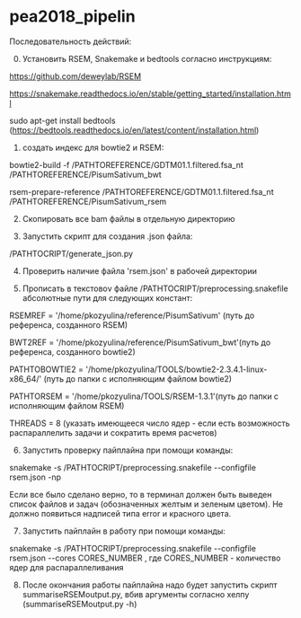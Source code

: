 # pea2018_pipelin

Последовательность действий:

0) Установить RSEM, Snakemake и bedtools согласно инструкциям:

https://github.com/deweylab/RSEM

https://snakemake.readthedocs.io/en/stable/getting_started/installation.html

sudo apt-get install bedtools
(https://bedtools.readthedocs.io/en/latest/content/installation.html)


1) создать индекс для bowtie2 и RSEM:

bowtie2-build -f /PATHTOREFERENCE/GDTM01.1.filtered.fsa_nt /PATHTOREFERENCE/PisumSativum_bwt

rsem-prepare-reference /PATHTOREFERENCE/GDTM01.1.filtered.fsa_nt /PATHTOREFERENCE/PisumSativum_rsem


2) Скопировать все bam файлы в отдельную директорию


3) Запустить скрипт для создания .json файла:

/PATHTOCRIPT/generate_json.py

4) Проверить наличие файла 'rsem.json' в рабочей директории


5) Прописать в текстовоv файле /PATHTOCRIPT/preprocessing.snakefile абсолютные пути для следующих констант:

RSEMREF = '/home/pkozyulina/reference/PisumSativum' (путь до референса, созданного RSEM)

BWT2REF = '/home/pkozyulina/reference/PisumSativum_bwt'(путь до референса, созданного bowtie2)

PATHTOBOWTIE2 = '/home/pkozyulina/TOOLS/bowtie2-2.3.4.1-linux-x86_64/' (путь до папки с исполняющим файлом bowtie2)

PATHTORSEM = '/home/pkozyulina/TOOLS/RSEM-1.3.1'(путь до папки с исполняющим файлом RSEM)

THREADS = 8 (указать имеющееся число ядер - если есть возможность распараллелить задачи и сократить время расчетов)


6) Запустить проверку пайплайна при помощи команды:

snakemake -s /PATHTOCRIPT/preprocessing.snakefile --configfile rsem.json -np

Если все было сделано верно, то в терминал должен быть выведен список файлов и задач (обозначенных желтым и зеленым цветом). Не должно появиться надписей типа error и красного цвета.


7) Запустить пайплайн в работу при помощи команды:

snakemake -s /PATHTOCRIPT/preprocessing.snakefile --configfile rsem.json --cores CORES_NUMBER 
, где CORES_NUMBER - количество ядер для распараллеливания

8) После окончания работы пайплайна надо будет запустить скрипт summariseRSEMoutput.py, вбив аргументы согласно хелпу (summariseRSEMoutput.py -h)
